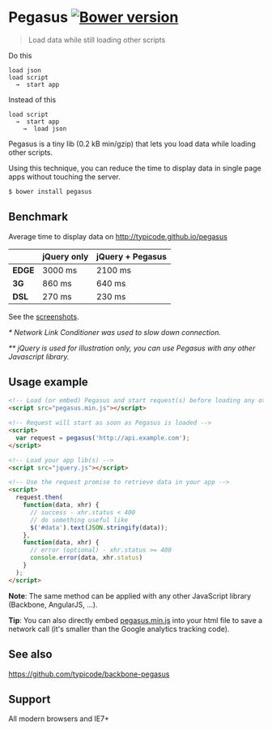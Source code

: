 # Pegasus [![Bower version](https://badge.fury.io/bo/pegasus.svg)](http://badge.fury.io/bo/pegasus)

> Load data while still loading other scripts

Do this

```
load json 
load script
  →  start app
```

Instead of this

```
load script
  →  start app 
    →  load json
```

Pegasus is a tiny lib (0.2 kB min/gzip) that lets you load data while loading other scripts. 

Using this technique, you can reduce the time to display data in single page apps without touching the server.

```bash
$ bower install pegasus
```

## Benchmark

Average time to display data on http://typicode.github.io/pegasus

|             | jQuery only  | jQuery + Pegasus  |
|:------------|:-------------|:------------------|
|__EDGE__     | 3000 ms      | 2100 ms           |
|__3G__       | 860 ms       | 640 ms            |
|__DSL__      | 270 ms       | 230 ms            | 

See the [screenshots](http://typicode.github.io/pegasus).

_* Network Link Conditioner was used to slow down connection._

_** jQuery is used for illustration only, you can use Pegasus with any other Javascript library._

## Usage example

```html
<!-- Load (or embed) Pegasus and start request(s) before loading any other script -->
<script src="pegasus.min.js"></script>

<!-- Request will start as soon as Pegasus is loaded -->
<script>
  var request = pegasus('http://api.example.com');
</script>

<!-- Load your app lib(s) -->
<script src="jquery.js"></script>

<!-- Use the request promise to retrieve data in your app -->
<script>
  request.then(
    function(data, xhr) {
      // success - xhr.status < 400
      // do something useful like
      $('#data').text(JSON.stringify(data));
    },
    function(data, xhr) {
      // error (optional) - xhr.status >= 400
      console.error(data, xhr.status)
    }
  );
</script>
```

__Note__: The same method can be applied with any other JavaScript library (Backbone, AngularJS, ...).

__Tip__: You can also directly embed [pegasus.min.js](https://github.com/typicode/pegasus/blob/master/pegasus.min.js) into your html file to save a network call (it's smaller than the Google analytics tracking code).

## See also

https://github.com/typicode/backbone-pegasus

## Support

All modern browsers and IE7+
